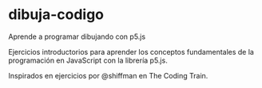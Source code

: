 # dibuja-codigo
Aprende a programar dibujando con p5.js

Ejercicios introductorios para aprender los conceptos fundamentales de la programación en JavaScript con la librería p5.js.

Inspirados en ejercicios por @shiffman en The Coding Train.
